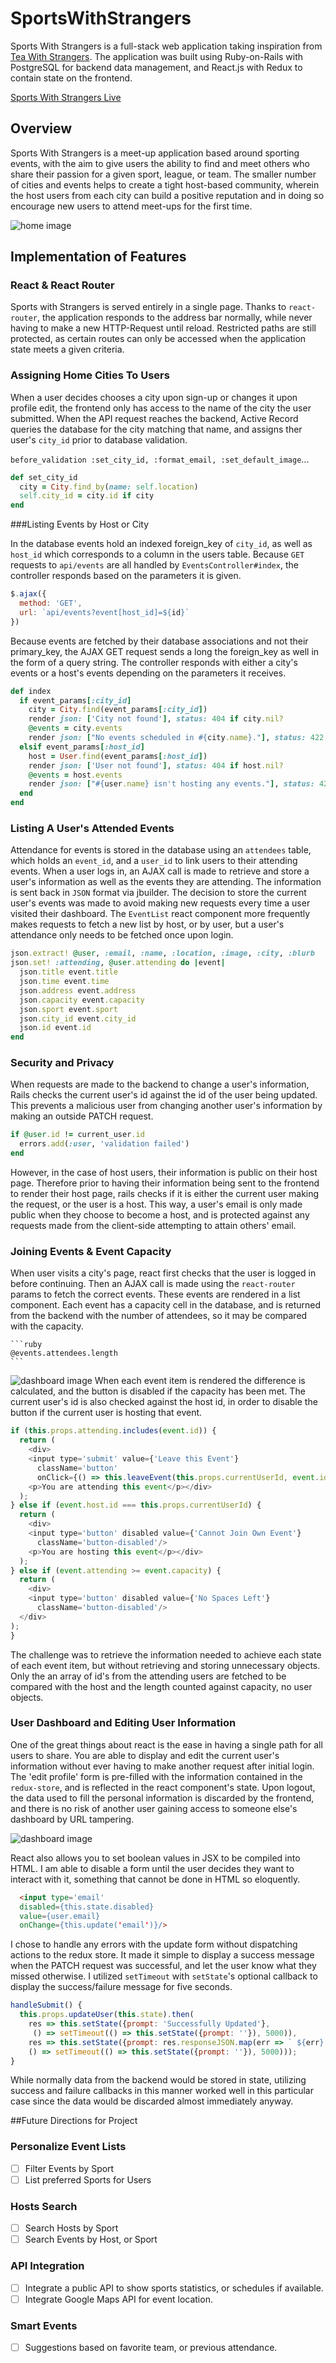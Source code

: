 [TeaWithStrangers]: http://www.teawithstrangers.com/

# SportsWithStrangers
Sports With Strangers is a full-stack web application taking inspiration from [Tea With Strangers][TeaWithStrangers].
The application was built using Ruby-on-Rails with PostgreSQL for backend data management, and React.js with Redux to contain state on the frontend.

[Sports With Strangers Live](http://www.sportswithstrangers.online)

## Overview

Sports With Strangers is a meet-up application based around sporting events, with the aim to give users the ability to find and meet others who share their passion for a given sport, league, or team. The smaller number of cities and events helps to create a tight host-based community, wherein the host users from each city can build a positive reputation and in doing so encourage new users to attend meet-ups for the first time.

![home image](docs/screenshots/homepage.png)
## Implementation of Features

### React & React Router

Sports with Strangers is served entirely in a single page. Thanks to `react-router`, the application responds to the address bar normally, while never having to make a new HTTP-Request until reload. Restricted paths are still protected, as certain routes can only be accessed when the application state meets a given criteria.

### Assigning Home Cities To Users

When a user decides chooses a city upon sign-up or changes it upon profile edit, the frontend only has access to the name of the city the user submitted. When the API request reaches the backend, Active Record queries the database for the city matching that name, and assigns ther user's `city_id` prior to database validation.

`before_validation :set_city_id, :format_email, :set_default_image`...

```ruby
def set_city_id
  city = City.find_by(name: self.location)
  self.city_id = city.id if city
end
```

###Listing Events by Host or City

  In the database events hold an indexed foreign_key of `city_id`, as well as `host_id` which corresponds to a column in the users table. Because `GET` requests to `api/events` are all handled by `EventsController#index`, the controller responds based on the parameters it is given.
  ```javascript
  $.ajax({
    method: 'GET',
    url: `api/events?event[host_id]=${id}`
  })
  ```
  Because events are fetched by their database associations and not their primary_key, the AJAX GET request sends a long the foreign_key as well in the form of a query string. The controller responds with either a city's events or a host's events depending on the parameters it receives.

  ```ruby
  def index
    if event_params[:city_id]
      city = City.find(event_params[:city_id])
      render json: ['City not found'], status: 404 if city.nil?
      @events = city.events
      render json: ["No events scheduled in #{city.name}."], status: 422 if @events.empty?
    elsif event_params[:host_id]
      host = User.find(event_params[:host_id])
      render json: ['User not found'], status: 404 if host.nil?
      @events = host.events
      render json: ["#{user.name} isn't hosting any events."], status: 422 if @events.empty?
    end
  end
  ```
### Listing A User's Attended Events

Attendance for events is stored in the database using an `attendees` table, which holds an `event_id`, and a `user_id` to link users to their attending events. When a user logs in, an AJAX call is made to retrieve and store a user's information as well as the events they are attending. The information is sent back in `JSON` format via jbuilder. The decision to store the current user's events was made to avoid making new requests every time a user visited their dashboard. The `EventList` react component more frequently makes requests to fetch a new list by host, or by user, but a user's attendance only needs to be fetched once upon login.

```ruby
json.extract! @user, :email, :name, :location, :image, :city, :blurb
json.set! :attending, @user.attending do |event|
  json.title event.title
  json.time event.time
  json.address event.address
  json.capacity event.capacity
  json.sport event.sport
  json.city_id event.city_id
  json.id event.id
end
```

### Security and Privacy
  When requests are made to the backend to change a user's information, Rails checks the current user's id against the id of the user being updated. This prevents a malicious user from changing another user's information by making an outside PATCH request.

  ```ruby
  if @user.id != current_user.id
    errors.add(:user, 'validation failed')
  end
  ```

  However, in the case of host users, their information is public on their host page. Therefore prior to having their information being sent to the frontend to render their host page, rails checks if it is either the current user making the request, or the user is a host. This way, a user's email is only made public when they choose to become a host, and is protected against any requests made from the client-side attempting to attain others' email.

### Joining Events & Event Capacity

  When user visits a city's page, react first checks that the user is logged in before continuing. Then an AJAX call is made using the `react-router` params to fetch the correct events. These events are rendered in a list component. Each event has a capacity cell in the database, and is returned from the backend with the number of attendees, so it may be compared with the capacity.

    ```ruby
    @events.attendees.length
    ```

![dashboard image](docs/screenshots/city-show.png)
  When each event item is rendered the difference is calculated, and the button is disabled if the capacity has been met. The current user's id is also checked against the host id, in order to disable the button if the current user is hosting that event.

  ```javascript
  if (this.props.attending.includes(event.id)) {
    return (
      <div>
      <input type='submit' value={'Leave this Event'}
        className='button'
        onClick={() => this.leaveEvent(this.props.currentUserId, event.id)} />
      <p>You are attending this event</p></div>
    );
  } else if (event.host.id === this.props.currentUserId) {
    return (
      <div>
      <input type='button' disabled value={'Cannot Join Own Event'}
        className='button-disabled'/>
      <p>You are hosting this event</p></div>
    );
  } else if (event.attending >= event.capacity) {
    return (
      <div>
      <input type='button' disabled value={'No Spaces Left'}
        className='button-disabled'/>
    </div>
  );
}

```

The challenge was to retrieve the information needed to achieve each state of each event item, but without retrieving and storing unnecessary objects. Only the an array of id's from the attending users are fetched to be compared with the host and the length counted against capacity, no user objects.

###  User Dashboard and Editing User Information

One of the great things about react is the ease in having a single path for all users to share. You are able to display and edit the current user's information without ever having to make another request after initial login. The 'edit profile' form is pre-filled with the information contained in the `redux-store`, and is reflected in the react component's state. Upon logout, the data used to fill the personal information is discarded by the frontend, and there is no risk of another user gaining access to someone else's dashboard by URL tampering.

![dashboard image](docs/screenshots/dashboard.png)

React also allows you to set boolean values in JSX to be compiled into HTML. I am able to disable a form until the user decides they want to interact with it, something that cannot be done in HTML so eloquently.

```HTML
  <input type='email'
  disabled={this.state.disabled}
  value={user.email}
  onChange={this.update('email')}/>
```

I chose to handle any errors with the update form without dispatching actions to the redux store. It made it simple to display a success message when the PATCH request was successful, and let the user know what they missed otherwise. I utilized `setTimeout` with `setState`'s optional callback to display the success/failure message for five seconds.

```javascript
handleSubmit() {
  this.props.updateUser(this.state).then(
    res => this.setState({prompt: 'Successfully Updated'},
     () => setTimeout(() => this.setState({prompt: ''}), 5000)),
    res => this.setState({prompt: res.responseJSON.map(err => ` ${err}. `)},
    () => setTimeout(() => this.setState({prompt: ''}), 5000)));
}
```
While normally data from the backend would be stored in state, utilizing success and failure callbacks in this manner worked well in this particular case since the data would be discarded almost immediately anyway.

##Future Directions for Project

### Personalize Event Lists
- [ ] Filter Events by Sport
- [ ] List preferred Sports for Users

### Hosts Search
- [ ] Search Hosts by Sport
- [ ] Search Events by Host, or Sport

### API Integration
- [ ] Integrate a public API to show sports statistics, or schedules if available.
- [ ] Integrate Google Maps API for event location.

### Smart Events
- [ ] Suggestions based on favorite team, or previous attendance.
